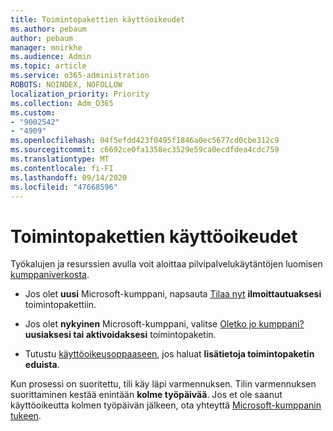 ```yaml
---
title: Toimintopakettien käyttöoikeudet
ms.author: pebaum
author: pebaum
manager: mnirkhe
ms.audience: Admin
ms.topic: article
ms.service: o365-administration
ROBOTS: NOINDEX, NOFOLLOW
localization_priority: Priority
ms.collection: Adm_O365
ms.custom:
- "9002542"
- "4909"
ms.openlocfilehash: 04f5efdd423f0495f1846a0ec5677cd0cbe312c9
ms.sourcegitcommit: c6692ce0fa1358ec3529e59ca0ecdfdea4cdc759
ms.translationtype: MT
ms.contentlocale: fi-FI
ms.lasthandoff: 09/14/2020
ms.locfileid: "47668596"
---
```

# <a name="action-pack-licenses"></a>Toimintopakettien käyttöoikeudet

Työkalujen ja resurssien avulla voit aloittaa pilvipalvelukäytäntöjen luomisen [kumppaniverkosta](https://aka.ms/MPNActionPack).

- Jos olet **uusi** Microsoft-kumppani, napsauta [Tilaa nyt](https://aka.ms/MPNActionPackNew) **ilmoittautuaksesi** toimintopakettiin.

- Jos olet **nykyinen** Microsoft-kumppani, valitse [Oletko jo kumppani?](https://aka.ms/MPNActionPackExisting) **uusiaksesi tai aktivoidaksesi** toimintopaketin. 

- Tutustu [käyttöoikeusoppaaseen](https://aka.ms/MPNActionPackGuide), jos haluat **lisätietoja toimintopaketin eduista**. 

Kun prosessi on suoritettu, tili käy läpi varmennuksen. Tilin varmennuksen suorittaminen kestää enintään **kolme työpäivää**. Jos et ole saanut käyttöoikeutta kolmen työpäivän jälkeen, ota yhteyttä [Microsoft-kumppanin tukeen](https://aka.ms/MPNActionPackSupport). 
